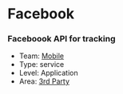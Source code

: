 # Facebook
### Faceboook API for tracking
* Team: [Mobile](../teams/mobile.md)
* Type: service
* Level: Application
* Area: [3rd Party](../areas/3rd-party.png)

